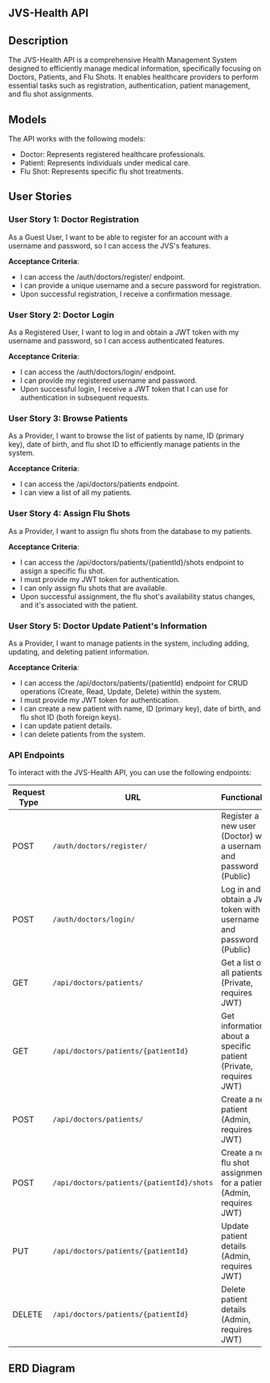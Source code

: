 

## JVS-Health API

## Description
The JVS-Health API is a comprehensive Health Management System designed to efficiently manage medical information, specifically focusing on Doctors, Patients, and Flu Shots. It enables healthcare providers to perform essential tasks such as registration, authentication, patient management, and flu shot assignments.

## Models
The API works with the following models:

- Doctor: Represents registered healthcare professionals.
- Patient: Represents individuals under medical care.
- Flu Shot: Represents specific flu shot treatments.

## User Stories

### User Story 1: Doctor Registration

As a Guest User, I want to be able to register for an account with a username and password, so I can access the JVS's features.

**Acceptance Criteria**:

- I can access the /auth/doctors/register/ endpoint.
- I can provide a unique username and a secure password for registration.
- Upon successful registration, I receive a confirmation message.

### User Story 2: Doctor Login

As a Registered User, I want to log in and obtain a JWT token with my username and password, so I can access authenticated features.

 **Acceptance Criteria**:

- I can access the /auth/doctors/login/ endpoint.
- I can provide my registered username and password.
- Upon successful login, I receive a JWT token that I can use for authentication in subsequent requests.

### User Story 3: Browse Patients

As a Provider, I want to browse the list of patients by name, ID (primary key), date of birth, and flu shot ID to efficiently manage patients in the system.

 **Acceptance Criteria**:

- I can access the /api/doctors/patients endpoint.
- I can view a list of all my patients.

### User Story 4: Assign Flu Shots

As a Provider, I want to assign flu shots from the database to my patients.

 **Acceptance Criteria**:

- I can access the /api/doctors/patients/{patientId}/shots endpoint to assign a specific flu shot.
- I must provide my JWT token for authentication.
- I can only assign flu shots that are available.
- Upon successful assignment, the flu shot's availability status changes, and it's associated with the patient.


### User Story 5: Doctor Update Patient's Information

 As a Provider, I want to manage patients in the system, including adding, updating, and deleting patient information.

**Acceptance Criteria**:

- I can access the /api/doctors/patients/{patientId} endpoint for CRUD operations (Create, Read, Update, Delete) within the system.
- I must provide my JWT token for authentication.
- I can create a new patient with name, ID (primary key), date of birth, and flu shot ID (both foreign keys).
- I can update patient details.
- I can delete patients from the system.


### API Endpoints

To interact with the JVS-Health API, you can use the following endpoints:

| Request Type | URL                                    | Functionality                                                  | Access  |
|--------------|----------------------------------------|----------------------------------------------------------------|---------|
| POST         | `/auth/doctors/register/`              | Register a new user (Doctor) with a username and password (Public) | Public  |
| POST         | `/auth/doctors/login/`                 | Log in and obtain a JWT token with a username and password (Public) | Public  |
| GET          | `/api/doctors/patients/`               | Get a list of all patients (Private, requires JWT)            | Private |
| GET          | `/api/doctors/patients/{patientId}`    | Get information about a specific patient (Private, requires JWT) | Private |
| POST         | `/api/doctors/patients/`               | Create a new patient (Admin, requires JWT)                     | Admin   |
| POST         | `/api/doctors/patients/{patientId}/shots` | Create a new flu shot assignment for a patient (Admin, requires JWT) | Admin   |
| PUT          | `/api/doctors/patients/{patientId}`    | Update patient details (Admin, requires JWT)                   | Admin   |
| DELETE       | `/api/doctors/patients/{patientId}`    | Delete patient details (Admin, requires JWT)                   | Admin   |


## ERD Diagram




